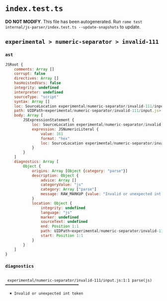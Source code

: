 # `index.test.ts`

**DO NOT MODIFY**. This file has been autogenerated. Run `rome test internal/js-parser/index.test.ts --update-snapshots` to update.

## `experimental > numeric-separator > invalid-111`

### `ast`

```javascript
JSRoot {
	comments: Array []
	corrupt: false
	directives: Array []
	hasHoistedVars: false
	integrity: undefined
	interpreter: undefined
	sourceType: "script"
	syntax: Array []
	loc: SourceLocation experimental/numeric-separator/invalid-111/input.js 1:0-2:0
	path: UIDPath<experimental/numeric-separator/invalid-111/input.js>
	body: Array [
		JSExpressionStatement {
			loc: SourceLocation experimental/numeric-separator/invalid-111/input.js 1:0-1:8
			expression: JSNumericLiteral {
				value: 161
				format: "hex"
				loc: SourceLocation experimental/numeric-separator/invalid-111/input.js 1:1-1:7
			}
		}
	]
	diagnostics: Array [
		Object {
			origins: Array [Object {category: "parse"}]
			description: Object {
				advice: Array []
				categoryValue: "js"
				category: Array ["parse"]
				message: RAW_MARKUP {value: "Invalid or unexpected int token"}
			}
			location: Object {
				integrity: undefined
				language: "js"
				marker: undefined
				sourceText: undefined
				end: Position 1:1
				path: UIDPath<experimental/numeric-separator/invalid-111/input.js>
				start: Position 1:1
			}
		}
	]
}
```

### `diagnostics`

```

 experimental/numeric-separator/invalid-111/input.js:1:1 parse(js) ━━━━━━━━━━━━━━━━━━━━━━━━━━━━━━━━━

  ✖ Invalid or unexpected int token


```
